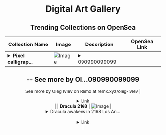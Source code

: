 <div align="center">

# Digital Art Gallery

## Trending Collections on OpenSea

| Collection Name                       | Image                                                                                     | Description                       | OpenSea Link                                                                                          |
|---------------------------------------|-------------------------------------------------------------------------------------------|-----------------------------------|--------------------------------------------------------------------------------------------------------|
| **<details><summary>Pixel calligrap...</summary>Pixel calligraphy</details>** | ![Image](https://i.seadn.io/s/raw/files/98c6c0dedddd354687d790755cdfc001.jpg?w=500&auto=format?w=200&auto=format) | <details><summary>090990099099
--
See more by Ol...</summary>090990099099
--
See more by Oleg Ivlev on Remx at remx.xyz/oleg-ivlev</details> | <details><summary>Link</summary>[Pixel calligraphy](https://opensea.io/collection/pixel-calligraphy)</details> |
| **Dracula 2168** | ![Image](https://i.seadn.io/s/raw/files/72319cd158437211b04aad920f44faee.png?w=500&auto=format?w=200&auto=format) | <details><summary>Dracula awakens in 2168 Los An...</summary>Dracula awakens in 2168 Los Angeles, navigating a cyberpunk world while battling foes</details> | <details><summary>Link</summary>[Dracula 2168](https://opensea.io/collection/dracula-2168-1)</details> |

</div>